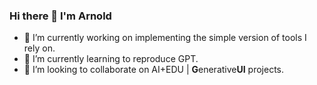### Hi there 👋 I'm Arnold

- 🔭 I’m currently working on implementing the simple version of tools I rely on.
- 🌱 I’m currently learning to reproduce GPT.
- 👯 I’m looking to collaborate on AI+EDU | **G**enerative**UI** projects.



<!-- ![0xAC's GitHub stats](https://github-readme-stats.vercel.app/api?username=ArnoldIOI&show_icons=true&theme=kacho_ga) -->

<!--
**ArnoldIOI/ArnoldIOI** is a ✨ _special_ ✨ repository because its `README.md` (this file) appears on your GitHub profile.

Here are some ideas to get you started:

- 🔭 I’m currently working on ...
- 🌱 I’m currently learning ...
- 👯 I’m looking to collaborate on ...
- 🤔 I’m looking for help with ...
- 💬 Ask me about ...
- 📫 How to reach me: ...
- 😄 Pronouns: ...
- ⚡ Fun fact: ...
-->
